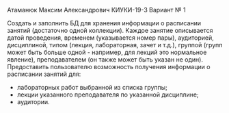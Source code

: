 Атаманюк Максим Александрович КИУКИ-19-3 Вариант № 1

Создать и заполнить БД для хранения информации о расписании занятий (достаточно одной коллекции). Каждое занятие описывается датой проведения, временем (указывается номер пары), аудиторией, дисциплиной, типом (лекция, лабораторная, зачет и т.д.), группой (групп может быть больше одной - например, для лекций это нормальное явление), преподавателем (он также может быть указан не один).
Предоставить пользователю возможность получения информации о расписании занятий для:
- лабораторных работ выбранной из списка группы;
- лекции указанного преподавателя по указанной дисциплине;
- аудитории.
